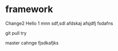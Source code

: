 # framework
Change2
Hello
1
mnn
sdf,sdl
afdskaj
afsjdfj
fsdafns


git pull try

master cahnge
fjsdkafjks
